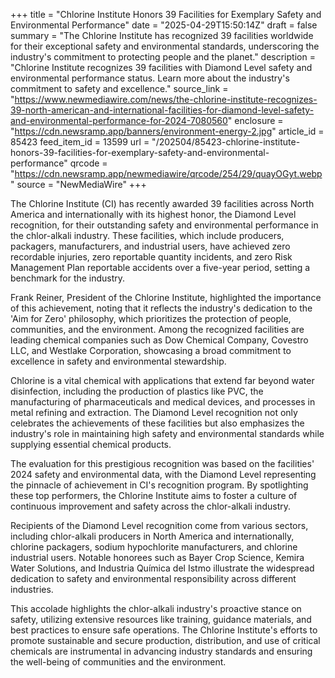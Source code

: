+++
title = "Chlorine Institute Honors 39 Facilities for Exemplary Safety and Environmental Performance"
date = "2025-04-29T15:50:14Z"
draft = false
summary = "The Chlorine Institute has recognized 39 facilities worldwide for their exceptional safety and environmental standards, underscoring the industry's commitment to protecting people and the planet."
description = "Chlorine Institute recognizes 39 facilities with Diamond Level safety and environmental performance status. Learn more about the industry's commitment to safety and excellence."
source_link = "https://www.newmediawire.com/news/the-chlorine-institute-recognizes-39-north-american-and-international-facilities-for-diamond-level-safety-and-environmental-performance-for-2024-7080560"
enclosure = "https://cdn.newsramp.app/banners/environment-energy-2.jpg"
article_id = 85423
feed_item_id = 13599
url = "/202504/85423-chlorine-institute-honors-39-facilities-for-exemplary-safety-and-environmental-performance"
qrcode = "https://cdn.newsramp.app/newmediawire/qrcode/254/29/quayOGyt.webp"
source = "NewMediaWire"
+++

<p>The Chlorine Institute (CI) has recently awarded 39 facilities across North America and internationally with its highest honor, the Diamond Level recognition, for their outstanding safety and environmental performance in the chlor-alkali industry. These facilities, which include producers, packagers, manufacturers, and industrial users, have achieved zero recordable injuries, zero reportable quantity incidents, and zero Risk Management Plan reportable accidents over a five-year period, setting a benchmark for the industry.</p><p>Frank Reiner, President of the Chlorine Institute, highlighted the importance of this achievement, noting that it reflects the industry's dedication to the 'Aim for Zero' philosophy, which prioritizes the protection of people, communities, and the environment. Among the recognized facilities are leading chemical companies such as Dow Chemical Company, Covestro LLC, and Westlake Corporation, showcasing a broad commitment to excellence in safety and environmental stewardship.</p><p>Chlorine is a vital chemical with applications that extend far beyond water disinfection, including the production of plastics like PVC, the manufacturing of pharmaceuticals and medical devices, and processes in metal refining and extraction. The Diamond Level recognition not only celebrates the achievements of these facilities but also emphasizes the industry's role in maintaining high safety and environmental standards while supplying essential chemical products.</p><p>The evaluation for this prestigious recognition was based on the facilities' 2024 safety and environmental data, with the Diamond Level representing the pinnacle of achievement in CI's recognition program. By spotlighting these top performers, the Chlorine Institute aims to foster a culture of continuous improvement and safety across the chlor-alkali industry.</p><p>Recipients of the Diamond Level recognition come from various sectors, including chlor-alkali producers in North America and internationally, chlorine packagers, sodium hypochlorite manufacturers, and chlorine industrial users. Notable honorees such as Bayer Crop Science, Kemira Water Solutions, and Industria Química del Istmo illustrate the widespread dedication to safety and environmental responsibility across different industries.</p><p>This accolade highlights the chlor-alkali industry's proactive stance on safety, utilizing extensive resources like training, guidance materials, and best practices to ensure safe operations. The Chlorine Institute's efforts to promote sustainable and secure production, distribution, and use of critical chemicals are instrumental in advancing industry standards and ensuring the well-being of communities and the environment.</p>